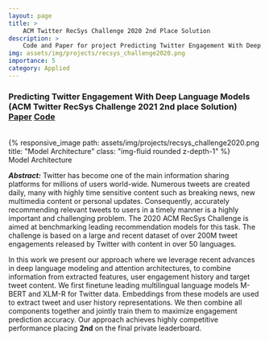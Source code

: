 ```yaml
---
layout: page
title: >
    ACM Twitter RecSys Challenge 2020 2nd Place Solution
description: >
    Code and Paper for project Predicting Twitter Engagement With Deep Language Models (ACM Twitter RecSys Challenge 2020 2nd place Solution)
img: assets/img/projects/recsys_challenge2020.png
importance: 5
category: Applied
---
```


### Predicting Twitter Engagement With Deep Language Models (ACM **Twitter** RecSys Challenge 2021 **2nd** place Solution) [Paper](/assets/pdf/recsys2020_challenge.pdf) [Code](https://github.com/layer6ai-labs/RecSys2020)

<br />

<div class="row">
    <div class="col-sm mt-3 mt-md-0">
        {% responsive_image path: assets/img/projects/recsys_challenge2020.png title: "Model Architecture" class: "img-fluid rounded z-depth-1" %}
    </div>
</div>
<div class="caption">
    Model Architecture
</div>

***Abstract:*** Twitter has become one of the main information sharing platforms for millions of users world-wide. Numerous tweets are created daily, many with highly time sensitive content such as breaking news,
new multimedia content or personal updates. Consequently, accurately recommending relevant tweets to users in a timely manner is a highly important and challenging problem. The 2020 ACM RecSys Challenge is aimed at benchmarking leading recommendation models for this task. The challenge is based on a large and recent dataset of over 200M tweet engagements released by Twitter with content in over 50 languages. 

In this work we present our approach where we leverage recent advances in deep language modeling and attention architectures, to combine information from extracted features, user engagement history and target tweet content. We first finetune leading multilingual language models M-BERT and XLM-R for Twitter data. Embeddings from these models are used to extract tweet and user history representations. We then combine all components together and jointly train them to maximize engagement prediction accuracy. Our approach achieves highly competitive performance placing **2nd** on the final private leaderboard.
